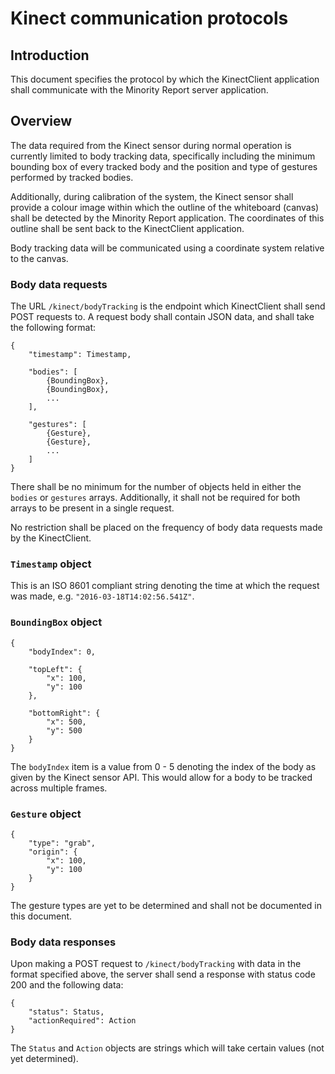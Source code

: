 # Kinect communication protocols

## Introduction

This document specifies the protocol by which the KinectClient application shall
communicate with the Minority Report server application.

## Overview

The data required from the Kinect sensor during normal operation is currently
limited to body tracking data, specifically including the minimum bounding box
of every tracked body and the position and type of gestures performed by tracked
bodies.

Additionally, during calibration of the system, the Kinect sensor shall provide
a colour image within which the outline of the whiteboard (canvas) shall be
detected by the Minority Report application. The coordinates of this outline
shall be sent back to the KinectClient application.

Body tracking data will be communicated using a coordinate system relative to
the canvas.

### Body data requests

The URL `/kinect/bodyTracking` is the endpoint which KinectClient shall send POST
requests to. A request body shall contain JSON data, and shall take the following
format:

```
{
    "timestamp": Timestamp,

    "bodies": [
        {BoundingBox},
        {BoundingBox},
        ...
    ],

    "gestures": [
        {Gesture},
        {Gesture},
        ...
    ]
}
```

There shall be no minimum for the number of objects held in either the `bodies`
or `gestures` arrays. Additionally, it shall not be required for both arrays to
be present in a single request.

No restriction shall be placed on the frequency of body data requests made by
the KinectClient.

### `Timestamp` object

This is an ISO 8601 compliant string denoting the time at which the request
was made, e.g. `"2016-03-18T14:02:56.541Z"`.

### `BoundingBox` object

```
{
    "bodyIndex": 0,

    "topLeft": {
        "x": 100,
        "y": 100
    },

    "bottomRight": {
        "x": 500,
        "y": 500
    }
}
```

The `bodyIndex` item is a value from 0 - 5 denoting the index of the body as
given by the Kinect sensor API. This would allow for a body to be tracked
across multiple frames.

### `Gesture` object

```
{
    "type": "grab",
    "origin": {
        "x": 100,
        "y": 100
    }
}
```

The gesture types are yet to be determined and shall not be documented in this
document.

### Body data responses

Upon making a POST request to `/kinect/bodyTracking` with data in the format
specified above, the server shall send a response with status code 200 and the
following data:

```
{
    "status": Status,
    "actionRequired": Action
}
```

The `Status` and `Action` objects are strings which will take certain values
(not yet determined).
